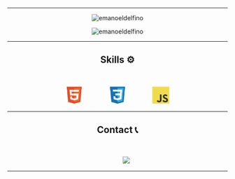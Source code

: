 <hr>
<p align="center">
    <img src="https://github-readme-stats.vercel.app/api?username=emanoeldelfino&show_icons=true&theme=midnight-purple" alt="emanoeldelfino" height="165" width="420"/>
</p>
<p align="center">
    <img src="https://github-readme-stats.vercel.app/api/top-langs/?username=emanoeldelfino&langs_count=8&layout=compact&theme=midnight-purple" alt="emanoeldelfino" height="165" width="420"/>
</p>
<hr>
<h2 align="center">Skills &#9881;&#65039;</h2>
<br>
<p align="center">
    <img height="40" src="https://raw.githubusercontent.com/devicons/devicon/master/icons/html5/html5-original.svg">
    &nbsp;&nbsp;&nbsp;&nbsp;&nbsp;&nbsp;&nbsp;&nbsp;&nbsp;&nbsp;&nbsp;&nbsp;&nbsp;
    <img height="40" src="https://raw.githubusercontent.com/devicons/devicon/master/icons/css3/css3-original.svg">
    &nbsp;&nbsp;&nbsp;&nbsp;&nbsp;&nbsp;&nbsp;&nbsp;&nbsp;&nbsp;&nbsp;&nbsp;&nbsp;
    <img height="40" src="https://raw.githubusercontent.com/devicons/devicon/master/icons/javascript/javascript-original.svg">
</p>
<hr>
<h2 align="center">Contact &#128222;</h2>
<br>
<p align="center">
    &nbsp;&nbsp;&nbsp;&nbsp;&nbsp;&nbsp;&nbsp;&nbsp;&nbsp;
    <a href="https://www.linkedin.com/in/emanoeldelfino">
        <img src="https://img.shields.io/badge/emanoeldelfino-%230077B5.svg?&style=for-the-badge&logo=linkedin&logoColor=white&link=mailto:https://www.linkedin.com/in/emanoeldelfino/">
    </a>
</p>
<hr>
